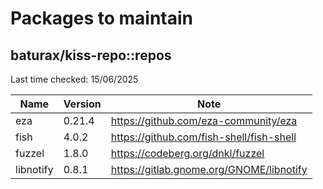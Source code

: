 # Packages to maintain

## baturax/kiss-repo::repos
Last time checked: 15/06/2025

| Name                | Version   | Note                                                   |
| ------------------- | --------- | ------------------------------------------------------ |
| eza                 | 0.21.4    | https://github.com/eza-community/eza                   |
| fish                | 4.0.2     | https://github.com/fish-shell/fish-shell               |
| fuzzel              | 1.8.0     | https://codeberg.org/dnkl/fuzzel                       |
| libnotify           | 0.8.1     | https://gitlab.gnome.org/GNOME/libnotify               |

